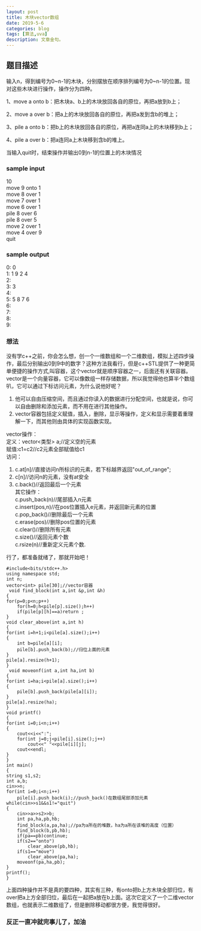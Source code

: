 ```yaml
---
layout: post
title: 木块vector数组
date: 2019-5-6
categories: blog
tags: [算法,uva]
description: 文章金句。
---
```

## 题目描述
输入n，得到编号为0~n-1的木块，分别摆放在顺序排列编号为0~n-1的位置。现对这些木块进行操作，操作分为四种。

1、move a onto b：把木块a、b上的木块放回各自的原位，再把a放到b上；

2、move a over b：把a上的木块放回各自的原位，再把a发到含b的堆上；

3、pile a onto b：把b上的木块放回各自的原位，再把a连同a上的木块移到b上；

4、pile a over b：把a连同a上木块移到含b的堆上。

当输入quit时，结束操作并输出0到n-1的位置上的木块情况

### sample input
10<br/>
move 9 onto 1<br/>
move 8 over 1<br/>
move 7 over 1<br/>
move 6 over 1<br/>
pile 8 over 6<br/>
pile 8 over 5<br/>
move 2 over 1<br/>
move 4 over 9<br/>
quit<br/>
### sample output
 0: 0<br/>
 1: 1 9 2 4<br/>
 2:<br/>
 3: 3<br/>
 4:<br/>
 5: 5 8 7 6<br/>
 6:<br/>
 7:<br/>
 8:<br/>
 9:<br/>

### 想法
没有学c++之前，你会怎么想，创一个一维数组和一个二维数组，模拟上述四步操作，最后分别输出0到9中的数字？这种方法我看行，但是c++STL提供了一种更简单便捷的操作方式,叫容器，这个vector就是顺序容器之一，后面还有关联容器。
vector是一个向量容器，它可以像数组一样存储数据，所以我觉得他也算半个数组叭，它可以通过下标访问元素，为什么说他好呢？
1. 他可以自由压缩空间，而且通过你读入的数据进行分配空间，也就是说，你可以自由删除和添加元素，而不用在进行其他操作。
2. vector容器包括定义赋值，插入，删除，显示等操作，定义和显示需要着重理解一下，而其他则由具体的实现函数实现。

vector操作：<br/>
定义：vector<类型> a;//定义空的元素<br/>
赋值:c1=c2//c2元素全部赋值给c1<br/>
访问：<br/>
1. c.at[n]//直接访问n所标识的元素，若下标越界返回"out_of_range";<br/>
2. c[n]//访问n的元素，没有at安全<br/>
3. c.back()//返回最后一个元素<br/>
其它操作：<br/>
c.push_back(n)//尾部插入n元素<br/>
c.insert(pos,n)//在pos位置插入e元素，并返回新元素的位置<br/>
c.pop_back()//删除最后一个元素<br/>
c.erase(pos)//删除pos位置的元素<br/>
c.clear()//删除所有元素<br/>
c.size()//返回元素个数<br/>
c.rsize(n)//重新定义元素个数.<br/>

行了，都准备就绪了，那就开始吧！<br/>

    #include<bits/stdc++.h>
    using namespace std;
    int n;
    vector<int> pile[30];//vector容器
     void find_block(int a,int &p,int &h)
    {
    for(p=0;p<n;p++)
        for(h=0;h<pile[p].size();h++)
        if(pile[p][h]==a)return ;
    }
    void clear_above(int a,int h)
    {
    for(int i=h+1;i<pile[a].size();i++)
    {
        int b=pile[a][i];
        pile[b].push_back(b);//归位上面的元素
    }
    pile[a].resize(h+1);
    }
     void moveonf(int a,int ha,int b)
    {
    for(int i=ha;i<pile[a].size();i++)
    {
        pile[b].push_back(pile[a][i]);
    }
    pile[a].resize(ha);
    }
    void printf()
    {
    for(int i=0;i<n;i++)
    {
        cout<<i<<":";
        for(int j=0;j<pile[i].size();j++)
            cout<<" "<<pile[i][j];
        cout<<endl;
    }
    }
    int main()
    {
    string s1,s2;
    int a,b;
    cin>>n;
    for(int i=0;i<n;i++)
        pile[i].push_back(i);//push_back()在数组尾部添加元素
    while(cin>>s1&&s1!="quit")
    {
        cin>>a>>s2>>b;
        int pa,ha,pb,hb;
        find_block(a,pa,ha);//pa为a所在的堆数，ha为a所在该堆的高度（位置）
        find_block(b,pb,hb);
        if(pa==pb)continue;
        if(s2=="onto")
            clear_above(pb,hb);
        if(s1=="move")
            clear_above(pa,ha);
        moveonf(pa,ha,pb);
    }
    printf();
    }


上面四种操作并不是真的要四种，其实有三种，有onto把b上方木块全部归位，有over把a上方全部归位，最后在一起把a放在b上面。这次它定义了一个二维vector数组，也就表示二维数组了，但是删除移动都很方便，我觉得很好。

### 反正一直冲就完事儿了，加油








